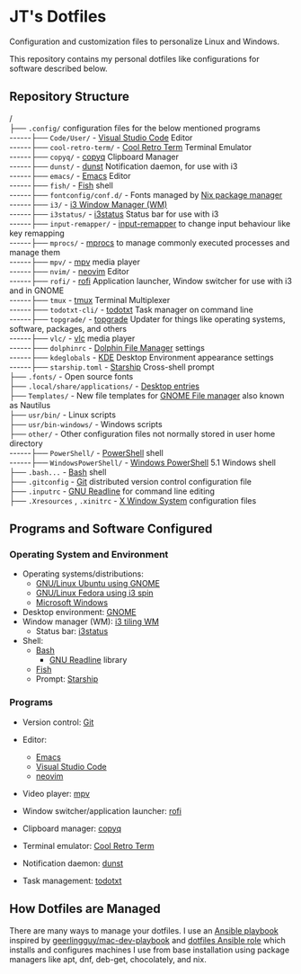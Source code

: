 # JT's Dotfiles

Configuration and customization files to personalize Linux and Windows.

This repository contains my personal dotfiles like configurations for software described below.

## Repository Structure

/<br/>
├── `.config/` configuration files for the below mentioned programs<br/>
------├── `Code/User/` - [Visual Studio Code](https://code.visualstudio.com/) Editor<br/>
------├── `cool-retro-term/` - [Cool Retro Term](https://github.com/Swordfish90/cool-retro-term) Terminal Emulator<br/>
------├── `copyq/` - [copyq](https://hluk.github.io/CopyQ/) Clipboard Manager<br/>
------├── `dunst/` - [dunst](https://dunst-project.org/) Notification daemon, for use with i3<br/>
------├── `emacs/` - [Emacs](https://www.gnu.org/software/emacs/) Editor<br/>
------├── `fish/` - [Fish](https://fishshell.com/) shell<br/>
------├── `fontconfig/conf.d/` - Fonts managed by [Nix package manager](https://nixos.org/)<br/>
------├── `i3/` - [i3 Window Manager (WM)](https://i3wm.org/)<br/>
------├── `i3status/` - [i3status](https://i3wm.org/docs/i3status.html) Status bar for use with i3<br/>
------├── `input-remapper/` - [input-remapper](https://github.com/sezanzeb/input-remapper) to change input behaviour like key remapping<br/>
------├── `mprocs/` - [mprocs](https://github.com/pvolok/mprocs) to manage commonly executed processes and manage them<br/>
------├── `mpv/` - [mpv](https://mpv.io/) media player<br/>
------├── `nvim/` - [neovim](https://neovim.io/) Editor<br/>
------├── `rofi/` - [rofi](https://github.com/davatorium/rofi) Application launcher, Window switcher for use with i3 and in GNOME<br/>
------├── `tmux` - [tmux](https://github.com/tmux/tmux/wiki) Terminal Multiplexer<br/>
------├── `todotxt-cli/` - [todotxt](https://github.com/todotxt/todo.txt-cli) Task manager on command line<br/>
------├── `topgrade/` - [topgrade](https://github.com/topgrade-rs/topgrade) Updater for things like operating systems, software, packages, and others<br/>
------├── `vlc/` - [vlc](https://www.videolan.org/vlc/) media player<br/>
------├── `dolphinrc` - [Dolphin File Manager](https://apps.kde.org/dolphin/) settings <br/>
------├── `kdeglobals` - [KDE](https://kde.org/) Desktop Environment appearance settings<br/>
------├── `starship.toml` - [Starship](https://starship.rs/) Cross-shell prompt<br/>
├── `.fonts/` - Open source fonts<br/>
├── `.local/share/applications/` - [Desktop entries](https://wiki.archlinux.org/title/desktop_entries)<br/>
├── `Templates/` - New file templates for [GNOME File manager](https://wiki.gnome.org/action/show/Apps/Files?action=show&redirect=Apps%2FNautilus) also known as Nautilus<br/>
├── `usr/bin/` - Linux scripts<br/>
├── `usr/bin-windows/` - Windows scripts<br/>
├── `other/` - Other configuration files not normally stored in user home directory<br/>
------├── `PowerShell/` - [PowerShell](https://learn.microsoft.com/en-us/powershell/scripting/overview?view=powershell) shell<br/>
------├── `WindowsPowerShell/` - [Windows PowerShell](https://learn.microsoft.com/en-us/powershell/scripting/windows-powershell/starting-windows-powershell) 5.1 Windows shell<br/>
├── `.bash...` - [Bash](https://www.gnu.org/software/bash/) shell<br/>
├── `.gitconfig` - [Git](https://git-scm.com/) distributed version control configuration file<br/>
├── `.inputrc` - [GNU Readline](https://tiswww.cwru.edu/php/chet/readline/rltop.html) for command line editing<br/>
├── `.Xresources` , `.xinitrc` - [X Window System](https://www.x.org/wiki/) configuration files<br/>

## Programs and Software Configured

### Operating System and Environment

- Operating systems/distributions:
  - [GNU/Linux Ubuntu using GNOME](https://ubuntu.com/desktop)
  - [GNU/Linux Fedora using i3 spin](https://spins.fedoraproject.org/en/i3/)
  - [Microsoft Windows](https://www.microsoft.com/en-ca/windows)
- Desktop environment: [GNOME](https://www.gnome.org/)
- Window manager (WM): [i3 tiling WM](https://i3wm.org/)
  - Status bar: [i3status](https://i3wm.org/docs/i3status.html)
- Shell:
  - [Bash](https://www.gnu.org/software/bash/)
    - [GNU Readline](https://tiswww.cwru.edu/php/chet/readline/rltop.html) library
  - [Fish](https://fishshell.com/)
  - Prompt: [Starship](https://starship.rs/)

### Programs

- Version control: [Git](https://git-scm.com/)
- Editor:
  - [Emacs](https://www.gnu.org/software/emacs/)
  - [Visual Studio Code](https://code.visualstudio.com/)
  - [neovim](https://neovim.io/)
- Video player: [mpv](https://mpv.io/)

- Window switcher/application launcher: [rofi](https://github.com/davatorium/rofi)
- Clipboard manager: [copyq](https://hluk.github.io/CopyQ/)
- Terminal emulator: [Cool Retro Term](https://github.com/Swordfish90/cool-retro-term)
- Notification daemon: [dunst](https://dunst-project.org/)
- Task management: [todotxt](https://github.com/todotxt/todo.txt-cli)

## How Dotfiles are Managed

There are many ways to manage your dotfiles. I use an [Ansible playbook](https://github.com/justunsix/dotfiles-playbook) inspired by [geerlingguy/mac-dev-playbook](https://github.com/geerlingguy/mac-dev-playbook) and [dotfiles Ansible role](https://github.com/geerlingguy/ansible-role-dotfiles) which installs and configures machines I use from base installation using package managers like apt, dnf, deb-get, chocolately, and nix.
